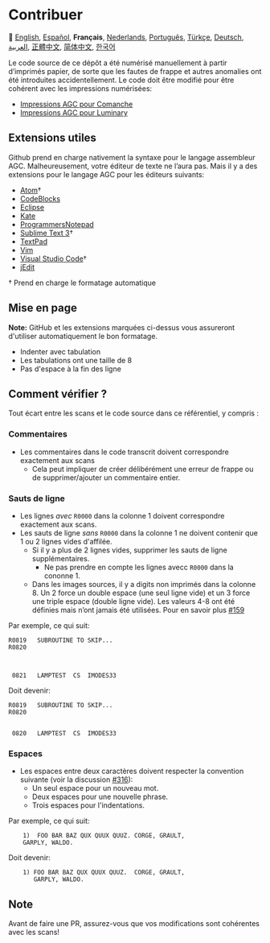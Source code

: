 # Contribuer

:crossed_flags:
[English][EN],
[Español][ES],
**Français**,
[Nederlands][NL],
[Português][PT_BR],
[Türkçe][TR],
[Deutsch][DE],
[العربية][AR],
[正體中文][ZH_TW],
[简体中文][ZH_CN],
[한국어][KO_KR]

[AR]:CONTRIBUTING.ar.md
[EN]:CONTRIBUTING.md
[ES]:CONTRIBUTING.es.md
[FR]:CONTRIBUTING.fr.md
[KO_KR]:CONTRIBUTING.ko_kr.md
[NL]:CONTRIBUTING.nl.md
[PT_BR]:CONTRIBUTING.pt_br.md
[TR]:CONTRIBUTING.tr.md
[ZH_CN]:CONTRIBUTING.zh_cn.md
[ZH_TW]:CONTRIBUTING.zh_tw.md
[DE]:CONTRIBUTING.de.md

Le code source de ce dépôt a été numérisé manuellement à partir d’imprimés papier, de sorte que les fautes de frappe et autres anomalies ont été introduites accidentellement. Le code doit être modifié pour être cohérent avec les impressions numérisées:

* [Impressions AGC pour Comanche][8]
* [Impressions AGC pour Luminary][9]

## Extensions utiles

Github prend en charge nativement la syntaxe pour le langage assembleur AGC. Malheureusement, votre éditeur de texte ne l’aura pas. Mais il y a des extensions pour le langage AGC pour les éditeurs suivants:
- [Atom][Atom]†
- [CodeBlocks][CodeBlocks]
- [Eclipse][Eclipse]
- [Kate][Kate]
- [ProgrammersNotepad][ProgrammersNotepad]
- [Sublime Text 3][Sublime Text]†
- [TextPad][TextPad]
- [Vim][Vim]
- [Visual Studio Code][VisualStudioCode]†
- [jEdit][jEdit]

† Prend en charge le formatage automatique

[Atom]:https://github.com/Alhadis/language-agc
[CodeBlocks]:https://github.com/virtualagc/virtualagc/tree/master/Contributed/SyntaxHighlight/CodeBlocks
[Eclipse]:https://github.com/virtualagc/virtualagc/tree/master/Contributed/SyntaxHighlight/Eclipse
[Kate]:https://github.com/virtualagc/virtualagc/tree/master/Contributed/SyntaxHighlight/Kate
[ProgrammersNotepad]:https://github.com/virtualagc/virtualagc/tree/master/Contributed/SyntaxHighlight/ProgrammersNotepad
[Sublime Text]:https://github.com/jimlawton/AGC-Assembly
[TextPad]:https://github.com/virtualagc/virtualagc/tree/master/Contributed/SyntaxHighlight/TextPad
[Vim]:https://github.com/wsdjeg/vim-assembly
[VisualStudioCode]:https://github.com/wopian/agc-assembly
[jEdit]:https://github.com/virtualagc/virtualagc/tree/master/Contributed/SyntaxHighlight/jEdit

## Mise en page
**Note:** GitHub et les extensions marquées ci-dessus vous assureront d'utiliser automatiquement le bon formatage.

- Indenter avec tabulation
- Les tabulations ont une taille de 8
- Pas d'espace à la fin des ligne

## Comment vérifier ?
Tout écart entre les scans et le code source dans ce référentiel, y compris :

### Commentaires
- Les commentaires dans le code transcrit doivent correspondre exactement aux scans
  - Cela peut impliquer de créer délibérément une erreur de frappe  ou de supprimer/ajouter un commentaire entier.

### Sauts de ligne
- Les lignes *avec* `R0000` dans la colonne 1 doivent correspondre exactement aux scans.
- Les sauts de ligne *sans* `R0000` dans la colonne 1 ne doivent contenir que 1 ou 2 lignes vides d'affilée.
  - Si il y a plus de 2 lignes vides, supprimer les sauts de ligne supplémentaires.
    - Ne pas prendre en compte les lignes avecc `R0000` dans la cononne 1.
  - Dans les images sources, il y a digits non imprimés dans la colonne 8. Un 2 force un double espace (une seul ligne vide) et un 3 force une triple espace (double ligne vide). Les valeurs 4-8 ont été définies mais n’ont jamais été utilisées. Pour en savoir plus [#159][7]

Par exemple, ce qui suit:
```plain
R0819   SUBROUTINE TO SKIP...
R0820



 0821   LAMPTEST  CS  IMODES33
```
Doit devenir:
```plain
R0819   SUBROUTINE TO SKIP...
R0820


 0820   LAMPTEST  CS  IMODES33
```

### Espaces
- Les espaces entre deux caractères doivent respecter la convention suivante (voir la discussion [#316][10]):
  - Un seul espace pour un nouveau mot.
  - Deux espaces pour une nouvelle phrase.
  - Trois espaces pour l'indentations.

Par exemple, ce qui suit:
```plain
	1)  FOO BAR BAZ QUX QUUX QUUZ. CORGE, GRAULT,
	GARPLY, WALDO.
```
Doit devenir:
```plain
	1) FOO BAR BAZ QUX QUUX QUUZ.  CORGE, GRAULT,
	   GARPLY, WALDO.
```

## Note

Avant de faire une PR, assurez-vous que vos modifications sont cohérentes avec les scans!

[0]:https://github.com/chrislgarry/Apollo-11/pull/new/master
[1]:http://www.ibiblio.org/apollo/ScansForConversion/Luminary099/
[2]:http://www.ibiblio.org/apollo/ScansForConversion/Comanche055/
[6]:https://github.com/wopian/agc-assembly#user-settings
[7]:https://github.com/chrislgarry/Apollo-11/issues/159
[8]:http://www.ibiblio.org/apollo/ScansForConversion/Comanche055/
[9]:http://www.ibiblio.org/apollo/ScansForConversion/Luminary099/
[10]:https://github.com/chrislgarry/Apollo-11/pull/316#pullrequestreview-102892741
